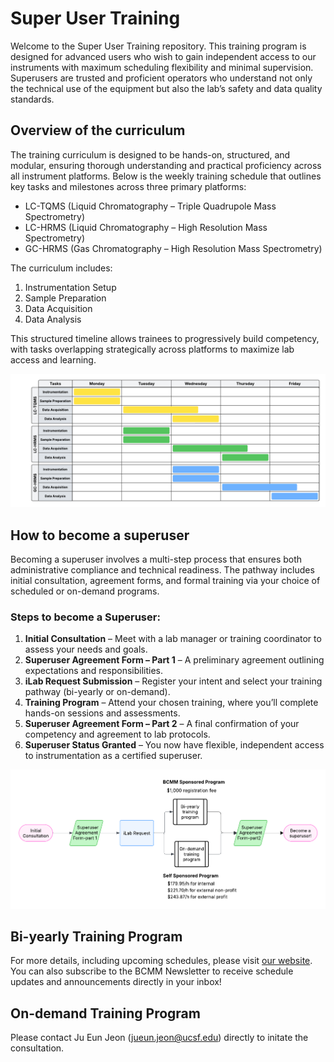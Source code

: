 # Super User Training

Welcome to the Super User Training repository. This training program is designed for advanced users who wish to gain independent access to our instruments with maximum scheduling flexibility and minimal supervision. Superusers are trusted and proficient operators who understand not only the technical use of the equipment but also the lab’s safety and data quality standards.

## Overview of the curriculum

The training curriculum is designed to be hands-on, structured, and modular, ensuring thorough understanding and practical proficiency across all instrument platforms. Below is the weekly training schedule that outlines key tasks and milestones across three primary platforms:

* LC-TQMS (Liquid Chromatography – Triple Quadrupole Mass Spectrometry)
* LC-HRMS (Liquid Chromatography – High Resolution Mass Spectrometry)
* GC-HRMS (Gas Chromatography – High Resolution Mass Spectrometry)

The curriculum includes:

1. Instrumentation Setup
2. Sample Preparation
3. Data Acquisition
4. Data Analysis

This structured timeline allows trainees to progressively build competency, with tasks overlapping strategically across platforms to maximize lab access and learning.

![Training Curriculum Schedule](images/Superuser_Training_Program_Curriculum.png)


## How to become a superuser

Becoming a superuser involves a multi-step process that ensures both administrative compliance and technical readiness. The pathway includes initial consultation, agreement forms, and formal training via your choice of scheduled or on-demand programs.

### Steps to become a Superuser:

1. **Initial Consultation** – Meet with a lab manager or training coordinator to assess your needs and goals.
2. **Superuser Agreement Form – Part 1** – A preliminary agreement outlining expectations and responsibilities.
3. **iLab Request Submission** – Register your intent and select your training pathway (bi-yearly or on-demand).
4. **Training Program** – Attend your chosen training, where you’ll complete hands-on sessions and assessments.
5. **Superuser Agreement Form – Part 2** – A final confirmation of your competency and agreement to lab protocols.
6. **Superuser Status Granted** – You now have flexible, independent access to instrumentation as a certified superuser.

![Superuser Training Workflow](images/Superuser_Training_Program_Procedure.png)


## Bi-yearly Training Program

For more details, including upcoming schedules, please visit [our website](https://microbiome.ucsf.edu/quantitative-metabolite-analysis-center-colab-plug). You can also subscribe to the BCMM Newsletter to receive schedule updates and announcements directly in your inbox!


## On-demand Training Program

Please contact Ju Eun Jeon (jueun.jeon@ucsf.edu) directly to initate the consultation.